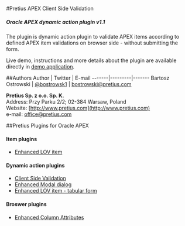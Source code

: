 #Pretius APEX Client Side Validation
##### Oracle APEX dynamic action plugin v1.1
The plugin is dynamic action plugin to validate APEX items according to defined APEX item validations on browser side - without submitting the form.

Live demo, instructions and more details about the plugin are available directly in [demo application](http://apex.pretius.com/apex/f?p=105:CLIENT_SIDE_VALIDATION).

##Authors
Author | Twitter | E-mail
-------|---------|-------
Bartosz Ostrowski | [@bostrowsk1](https://twitter.com/bostrowsk1) | bostrowski@pretius.com

**Pretius Sp. z o.o. Sp. K.**  
Address: Przy Parku 2/2; 02-384 Warsaw, Poland  
Website: [http://www.pretius.com](http://www.pretius.com)  
e-mail: [office@pretius.com](mailto:office@pretius.com)  

##Pretius Plugins for Oracle APEX
#### Item plugins
* [Enhanced LOV item](http://apex.pretius.com/apex/f?p=105:ENHANCED_LOV_ITEM_APEX_ITEM)

#### Dynamic action plugins
* [Client Side Validation](http://apex.pretius.com/apex/f?p=105:CLIENT_SIDE_VALIDATION)
* [Enhanced Modal dialog](http://apex.pretius.com/apex/f?p=105:ENHANCED_MODAL_PAGE)
* [Enhanced LOV item - tabular form](http://apex.pretius.com/apex/f?p=105:ENHANCED_LOV_ITEM_APEX_DA)

#### Broswer plugins
* [Enhanced Column Attributes](http://apex.pretius.com/apex/f?p=105:CHROME_EXTENSION)

